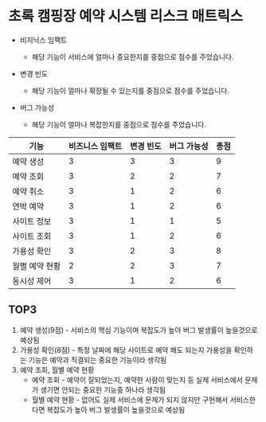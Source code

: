 # 초록 캠핑장 예약 시스템 리스크 매트릭스

- 비지닉스 임팩트
    - 해당 기능이 서비스에 얼마나 중요한지를 중점으로 점수를 주었습니다.

- 변경 빈도
  - 해당 기능이 얼마나 확장될 수 있는지를 중점으로 점수를 주었습니다.

- 버그 가능성
  - 해당 기능이 얼마나 복잡한지를 중점으로 점수를 주었습니다.

| 기능       | 비즈니스 임팩트 | 변경 빈도 | 버그 가능성 | 총점 |
|----------|----------|-------|--------|----|
| 예약 생성    | 3        | 3     | 3      | 9  |
| 예약 조회    | 3        | 2     | 2      | 7  |
| 예약 취소    | 3        | 1     | 2      | 6  |
| 연박 예약    | 3        | 1     | 2      | 6  |
| 사이트 정보   | 3        | 1     | 1      | 5  |
| 사이트 조회   | 3        | 1     | 2      | 6  |
| 가용성 확인   | 3        | 2     | 3      | 8  |
| 월별 예약 현황 | 2        | 2     | 3      | 7  |
| 동시성 제어   | 3        | 1     | 2      | 6  |

## TOP3
1. 예약 생성(9점) - 서비스의 핵심 기능이며 복잡도가 높아 버그 발생률이 높을것으로 예상됨
2. 가용성 확인(8점) - 특정 날짜에 해당 사이트로 예약 해도 되는지 가용성을 확인하는 기능은 예약과 직결되는 중요한 기능이라 생각됨
3. 예약 조회, 월별 예약 현황
   - 예약 조회 - 예약이 잘되었는지, 예약한 사람이 맞는지 등 실제 서비스에서 문제가 생기면 안되는 중요한 기능중 하나라 생각됨
   - 월별 예약 현황 - 없어도 실제 서비스에 문제가 되지 않지만 구현해서 서비스한다면 복잡도가 높아 버그 발생률이 높을것으로 예상됨
